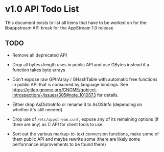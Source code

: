 v1.0 API Todo List
==================

This document exists to list all items that have to be worked on for the
libappstream API break for the AppStream 1.0 release.

## TODO

 * Remove all deprecated API

 * Drop all bytes+length uses in public API and use GBytes instead if a function takes byte arrays

 * Don't expose raw GPtrArray / GHashTable with automatic free functions in public API
   that is consumed by language bindings. See https://gitlab.gnome.org/GNOME/gobject-introspection/-/issues/305#note_1010673
   for details.

 * Either drop AsDistroInfo or rename it to AsOSInfo (depending on whether it's still needed)

 * Drop use of `/etc/appstream.conf`, expose any of its remaining options (if there are any) as C API
   for client tools to use.

 * Sort out the various markup-to-text conversion functions, make some of them public API and maybe rewrite some
   (there are likely some performance improvements to be found there)
